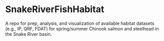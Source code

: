 # SnakeRiverFishHabitat
A repo for prep, analysis, and visualization of available habitat datasets (e.g., IP, QRF, FDAT) for spring/summer Chinook salmon and steelhead in the Snake River basin.
